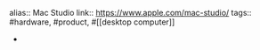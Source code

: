 alias:: Mac Studio
link:: https://www.apple.com/mac-studio/
tags:: #hardware, #product, #[[desktop computer]]

-